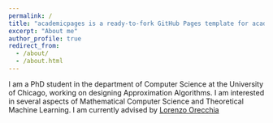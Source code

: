 ```yaml
---
permalink: /
title: "academicpages is a ready-to-fork GitHub Pages template for academic personal websites"
excerpt: "About me"
author_profile: true
redirect_from:
  - /about/
  - /about.html
---
```


I am a PhD student in the department of Computer Science at the University of Chicago, working on designing Approximation Algorithms. I am interested in several aspects of Mathematical Computer Science and Theoretical Machine Learning. I am currently advised by [Lorenzo Orecchia](orecchia.net)
